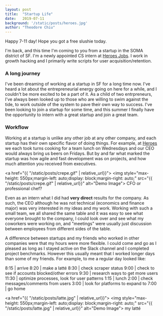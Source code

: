 ```yaml
---
layout: post
title:  "Startup Life"
date:   2019-07-11
background: '/static/posts/heroes.jpg'
author: "Theodore Chiu"
---
```


Happy 7-11 day! Hope you got a free slushie today.

I'm back, and this time I'm coming to you from a startup in the SOMA district of SF. I'm a newly appointed
CS intern at <a href="http://heroes.jobs" target="_blank">Heroes Jobs</a>. I work in growth hacking and I primarily
write scripts for user acquisition/retention. 

### A long journey

I've been dreaming of working at a startup in SF for a long time now. I've heard a lot about the entrepreneurial energy
going on here for a while, and I couldn't be more excited to be a part of it. As a child of two entrpreneurs, I've always
been looked up to those who are willing to swim against the tide, to work outside of the system to pave their own way to success.
I've been looking to join a startup for some time, and this summer I finally have the opportunity to intern with a great startup
and join a great team.

### Workflow

Working at a startup is unlike any other job at any other company, and each startup has their own specific flavor of doing things.
For example, at [Heroes](#) we each took turns cooking for a team lunch on Wednesdays and our CEO would always bring us beers
on Fridays. But by and far what marked the startup was how agile and fast development was on projects, and how much attention you
received from executives. 

<a href="{{ "/static/posts/crepe.gif" | relative_url}}">
<img style="max-height: 550px;margin-left: auto;display: block;margin-right: auto;" src="{{ "/static/posts/crepe.gif" | relative_url}}" alt="Demo Image">
</a>
<span class="caption text-muted">CFO or professional chef?</span>

Even as an intern what I did had **very direct** results for the company. As such, the CEO although he was not technical (economics and finance major)
was very interested in my ideas and my work. Working with such a small team, we all shared the same table and it was easy to see what everyone 
brought to the company, I could look over and see what my coworkers were working on, and "meetings" were usually just discussion between
employees from different sides of the table. 

A difference between startups and my friends who worked in other companies were that my hours were more flexible. I could come and go
as I pleased as long as I stayed active on the Slack channel and I completed project benchmarks. However this usually meant that I worked
longer days than some of my friends. For example, to me a regular day looked like:

8:15 | arrive 
8:20 | make a latté
8:30 | check scraper status
9:00 | check to see if accounts blocked/other errors
9:30 | research ways to get more users
11:30 | optimize processes, look for user patterns
1:15 | lunch
2:00 | check messages/comments from users
3:00 | look for platforms to expand to
7:00 | go home


<a href="{{ "/static/posts/latte.jpg" | relative_url}}">
<img style="max-height: 550px;margin-left: auto;display: block;margin-right: auto;" src="{{ "/static/posts/latte.jpg" | relative_url}}" alt="Demo Image">
</a>
<span class="caption text-muted">my latté</span>
